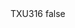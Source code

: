 <?xml version="1.0" encoding="UTF-8"?>
<CustomMetadata xmlns="http://soap.sforce.com/2006/04/metadata">
    <label>TXU316</label>
    <protected>false</protected>
</CustomMetadata>
